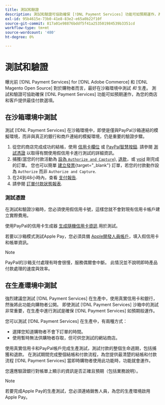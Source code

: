 ```yaml
---
title: 測試和驗證
description: 測試和驗證可協助確保 [!DNL Payment Services] 功能可如預期運作，為客戶提供最佳付款選項
exl-id: 95b4615e-73b0-41e8-83e2-e65a0b22f10f
source-git-commit: 817a01e98876bddf5f41a253501984539b3351cd
workflow-type: tm+mt
source-wordcount: '480'
ht-degree: 0%

---
```


# 測試和驗證

曝光前 [!DNL Payment Services] for [!DNL Adobe Commerce] 和 [!DNL Magento Open Source] 對於購物者而言，最好在沙箱環境中測試 _和_ 生產。 測試和驗證可協助確保 [!DNL Payment Services] 功能可如預期運作，為您的商店和客戶提供最佳付款選項。

## 在沙箱環境中測試

測試 [!DNL Payment Services] 在沙箱環境中，即使是僅與PayPal沙箱連結的模擬環境，而非與真正的銀行和商戶連結的模擬環境，仍是重要的驗證步驟。

1. 從您的商店完成成功的結帳，使用 [信用卡欄位](payments-options.md#credit-card-fields) 或 [PayPal智慧按鈕](payments-options.md#paypal-smart-buttons). 請參閱 [測試憑證](#testing-credentials) 以取得有關使用假信用卡進行測試的詳細資訊。
1. 捕獲(當您的付款活動為 [設為 `Authorize and Capture`](onboard.md#set-payment-services-as-payment-method)), [退款](refunds.md)，或 [void](voids.md) 剛完成的訂單。 您也可以簡單 [建立發票](https://docs.magento.com/user-guide/sales/invoice-create.html){target="_blank"} 訂單，若您的付款動作設為 `Authorize` 而非 `Authorize and Capture`.
1. 在24到48小時內，查看 [支付報告](payouts.md).
1. 請參閱 [訂單付款狀態報表](order-payment-status.md).

### 測試憑證

在測試和驗證沙箱時，您必須使用假信用卡號，這樣您就不會對現有信用卡帳戶建立實際費用。

使用PayPal的信用卡生成器 [生成隨機信用卡資訊](https://www.paypal.com/us/smarthelp/article/where-can-i-find-test-credit-card-numbers-ts2157) 用於測試。

若要以沙箱模式測試Apple Pay，您必須具備 [Apple開發人員帳戶](https://developer.apple.com/programs/enroll/)，填入假信用卡和帳單資訊。

>[!NOTE]
>
>PayPal的沙箱支付處理有時會很慢，服務偶爾會中斷。 此情況並不說明即時產品付款處理的速度與效率。

## 在生產環境中測試

強烈建議您測試 [!DNL Payment Services] 在生產中，使用真實信用卡和銀行，然後將此功能向購物者公開。 即使測試 [!DNL Payment Services] 沙箱中的測試非常重要，在生產中進行測試是確保 [!DNL Payment Services] 如預期般運作。

您可以測試 [!DNL Payment Services] 在生產中，有兩種方式：

* 選擇您知道購物者不會下訂單的時間。
* 使用暫時無法供購物者存取，但可供您測試的網站商店。

使用真實信用卡和PayPal帳戶完成生產測試，測試付款的整個生命週期，包括捕獲和退款。 在測試期間完成整個結帳和付款流程，為您提供最清楚的結帳和付款流程 [!DNL Payment Services] 當即時購物者使用此功能時，功能就會運作。

您還應驗證銀行對帳單上顯示的資訊是否正確且預期（包括業務說明）。

>[!NOTE]
>
>若要完成Apple Pay的生產測試，您必須連絡銷售人員，為您的生產環境啟用Apple Pay。
